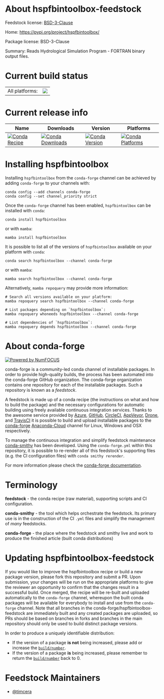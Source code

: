 About hspfbintoolbox-feedstock
==============================

Feedstock license: [BSD-3-Clause](https://github.com/conda-forge/hspfbintoolbox-feedstock/blob/main/LICENSE.txt)

Home: https://pypi.org/project/hspfbintoolbox/

Package license: BSD-3-Clause

Summary: Reads Hydrological Simulation Program - FORTRAN binary output files.

Current build status
====================


<table><tr><td>All platforms:</td>
    <td>
      <a href="https://dev.azure.com/conda-forge/feedstock-builds/_build/latest?definitionId=18928&branchName=main">
        <img src="https://dev.azure.com/conda-forge/feedstock-builds/_apis/build/status/hspfbintoolbox-feedstock?branchName=main">
      </a>
    </td>
  </tr>
</table>

Current release info
====================

| Name | Downloads | Version | Platforms |
| --- | --- | --- | --- |
| [![Conda Recipe](https://img.shields.io/badge/recipe-hspfbintoolbox-green.svg)](https://anaconda.org/conda-forge/hspfbintoolbox) | [![Conda Downloads](https://img.shields.io/conda/dn/conda-forge/hspfbintoolbox.svg)](https://anaconda.org/conda-forge/hspfbintoolbox) | [![Conda Version](https://img.shields.io/conda/vn/conda-forge/hspfbintoolbox.svg)](https://anaconda.org/conda-forge/hspfbintoolbox) | [![Conda Platforms](https://img.shields.io/conda/pn/conda-forge/hspfbintoolbox.svg)](https://anaconda.org/conda-forge/hspfbintoolbox) |

Installing hspfbintoolbox
=========================

Installing `hspfbintoolbox` from the `conda-forge` channel can be achieved by adding `conda-forge` to your channels with:

```
conda config --add channels conda-forge
conda config --set channel_priority strict
```

Once the `conda-forge` channel has been enabled, `hspfbintoolbox` can be installed with `conda`:

```
conda install hspfbintoolbox
```

or with `mamba`:

```
mamba install hspfbintoolbox
```

It is possible to list all of the versions of `hspfbintoolbox` available on your platform with `conda`:

```
conda search hspfbintoolbox --channel conda-forge
```

or with `mamba`:

```
mamba search hspfbintoolbox --channel conda-forge
```

Alternatively, `mamba repoquery` may provide more information:

```
# Search all versions available on your platform:
mamba repoquery search hspfbintoolbox --channel conda-forge

# List packages depending on `hspfbintoolbox`:
mamba repoquery whoneeds hspfbintoolbox --channel conda-forge

# List dependencies of `hspfbintoolbox`:
mamba repoquery depends hspfbintoolbox --channel conda-forge
```


About conda-forge
=================

[![Powered by
NumFOCUS](https://img.shields.io/badge/powered%20by-NumFOCUS-orange.svg?style=flat&colorA=E1523D&colorB=007D8A)](https://numfocus.org)

conda-forge is a community-led conda channel of installable packages.
In order to provide high-quality builds, the process has been automated into the
conda-forge GitHub organization. The conda-forge organization contains one repository
for each of the installable packages. Such a repository is known as a *feedstock*.

A feedstock is made up of a conda recipe (the instructions on what and how to build
the package) and the necessary configurations for automatic building using freely
available continuous integration services. Thanks to the awesome service provided by
[Azure](https://azure.microsoft.com/en-us/services/devops/), [GitHub](https://github.com/),
[CircleCI](https://circleci.com/), [AppVeyor](https://www.appveyor.com/),
[Drone](https://cloud.drone.io/welcome), and [TravisCI](https://travis-ci.com/)
it is possible to build and upload installable packages to the
[conda-forge](https://anaconda.org/conda-forge) [Anaconda-Cloud](https://anaconda.org/)
channel for Linux, Windows and OSX respectively.

To manage the continuous integration and simplify feedstock maintenance
[conda-smithy](https://github.com/conda-forge/conda-smithy) has been developed.
Using the ``conda-forge.yml`` within this repository, it is possible to re-render all of
this feedstock's supporting files (e.g. the CI configuration files) with ``conda smithy rerender``.

For more information please check the [conda-forge documentation](https://conda-forge.org/docs/).

Terminology
===========

**feedstock** - the conda recipe (raw material), supporting scripts and CI configuration.

**conda-smithy** - the tool which helps orchestrate the feedstock.
                   Its primary use is in the construction of the CI ``.yml`` files
                   and simplify the management of *many* feedstocks.

**conda-forge** - the place where the feedstock and smithy live and work to
                  produce the finished article (built conda distributions)


Updating hspfbintoolbox-feedstock
=================================

If you would like to improve the hspfbintoolbox recipe or build a new
package version, please fork this repository and submit a PR. Upon submission,
your changes will be run on the appropriate platforms to give the reviewer an
opportunity to confirm that the changes result in a successful build. Once
merged, the recipe will be re-built and uploaded automatically to the
`conda-forge` channel, whereupon the built conda packages will be available for
everybody to install and use from the `conda-forge` channel.
Note that all branches in the conda-forge/hspfbintoolbox-feedstock are
immediately built and any created packages are uploaded, so PRs should be based
on branches in forks and branches in the main repository should only be used to
build distinct package versions.

In order to produce a uniquely identifiable distribution:
 * If the version of a package **is not** being increased, please add or increase
   the [``build/number``](https://docs.conda.io/projects/conda-build/en/latest/resources/define-metadata.html#build-number-and-string).
 * If the version of a package **is** being increased, please remember to return
   the [``build/number``](https://docs.conda.io/projects/conda-build/en/latest/resources/define-metadata.html#build-number-and-string)
   back to 0.

Feedstock Maintainers
=====================

* [@timcera](https://github.com/timcera/)

